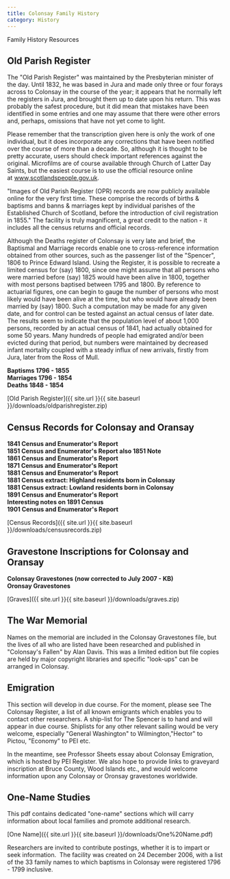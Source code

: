 ```yaml
---
title: Colonsay Family History
category: History
---
```


Family History Resources

## Old Parish Register

The "Old Parish Register" was maintained by the Presbyterian minister of the day. Until 1832, he was based in Jura and made only three or four forays across to Colonsay in the course of the year; it appears that he normally left the registers in Jura, and brought them up to date upon his return. This was probably the safest procedure, but it did mean that mistakes have been identified in some entries and one may assume that there were other errors and, perhaps, omissions that have not yet come to light.

Please remember that the transcription given here is only the work of one individual, but it does incorporate any corrections that have been notified over the course of more than a decade. So, although it is thought to be pretty accurate, users should check important references against the original. Microfilms are of course available through Church of Latter Day Saints, but the easiest course is to use the official resource online at [www,scotlandspeople.gov.uk](http://www.scotlandspeople.gov.uk).

"Images of Old Parish Register (OPR) records are now publicly available online for the very first time. These comprise the records of births &amp; baptisms and banns &amp; marriages kept by individual parishes of the Established Church of Scotland, before the introduction of civil registration in 1855." The facility is truly magnificent, a great credit to the nation - it includes all the census returns and official records.

Although the Deaths register of Colonsay is very late and brief, the Baptismal and Marriage records enable one to cross-reference information obtained from other sources, such as the passenger list of the "Spencer", 1806 to Prince Edward Island. Using the Register, it is possible to recreate a limited census for (say) 1800, since one might assume that all persons who were married before (say) 1825 would have been alive in 1800, together with most persons baptised between 1795 and 1800. By reference to actuarial figures, one can begin to gauge the number of persons who most likely would have been alive at the time, but who would have already been married by (say) 1800. Such a computation may be made for any given date, and for control can be tested against an actual census of later date. The results seem to indicate that the population level of about 1,000 persons, recorded by an actual census of 1841, had actually obtained for some 50 years. Many hundreds of people had emigrated and/or been evicted during that period, but numbers were maintained by decreased infant mortality coupled with a steady influx of new arrivals, firstly from Jura, later from the Ross of Mull.

**Baptisms 1796 - 1855<br />Marriages 1796 - 1854<br />Deaths 1848 - 1854**

[Old Parish Register]({{ site.url }}{{ site.baseurl }}/downloads/oldparishregister.zip)

## Census Records for Colonsay and Oransay

**1841 Census and Enumerator's Report<br />1851 Census and Enumerator's Report also 1851 Note<br />1861 Census and Enumerator's Report<br />1871 Census and Enumerator's Report<br />1881 Census and Enumerator's Report<br />1881 Census extract: Highland residents born in Colonsay<br />1881 Census extract: Lowland residents born in Colonsay<br />1891 Census and Enumerator's Report<br />Interesting notes on 1891 Census<br />1901 Census and Enumerator's Report**

[Census Records]({{ site.url }}{{ site.baseurl }}/downloads/censusrecords.zip)

## Gravestone Inscriptions for Colonsay and Oransay

**Colonsay Gravestones (now corrected to July 2007 - KB)<br />Oronsay Gravestones**

[Graves]({{ site.url }}{{ site.baseurl }}/downloads/graves.zip)
## The War Memorial

Names on the memorial are included in the Colonsay Gravestones file, but the lives of all who are listed have been researched and published in "Colonsay's Fallen" by Alan Davis. This was a limited edition but file copies are held by major copyright libraries and specific "look-ups" can be arranged in Colonsay.

## Emigration

This section will develop in due course. For the moment, please see The Colonsay Register, a list of all known emigrants which enables you to contact other researchers. A ship-list for The Spencer is to hand and will appear in due course. Shiplists for any other relevant sailing would be very welcome, especially "General Washington" to Wilmington,"Hector" to Pictou, "Economy" to PEI etc.

In the meantime, see Professor Sheets essay about Colonsay Emigration, which is hosted by PEI Register. We also hope to provide links to graveyard inscription at Bruce County, Wood Islands etc., and would welcome information upon any Colonsay or Oronsay gravestones worldwide.

## One-Name Studies

This pdf contains dedicated "one-name" sections which will carry information about local families and promote additional research.

[One Name]({{ site.url }}{{ site.baseurl }}/downloads/One%20Name.pdf)

Researchers are invited to contribute postings, whether it is to impart or seek information.  The facility was created on 24 December 2006, with a list of the 33 family names to which baptisms in Colonsay were registered 1796 - 1799 inclusive.